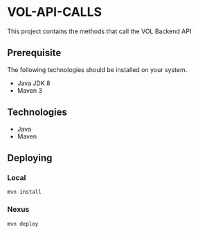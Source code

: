 # VOL-API-CALLS
This project contains the methods that call the VOL Backend API

## Prerequisite 
The following technologies should be installed on your system.
* Java JDK 8
* Maven 3

## Technologies
* Java
* Maven


## Deploying

### Local

``mvn install``

### Nexus

``mvn deploy``
